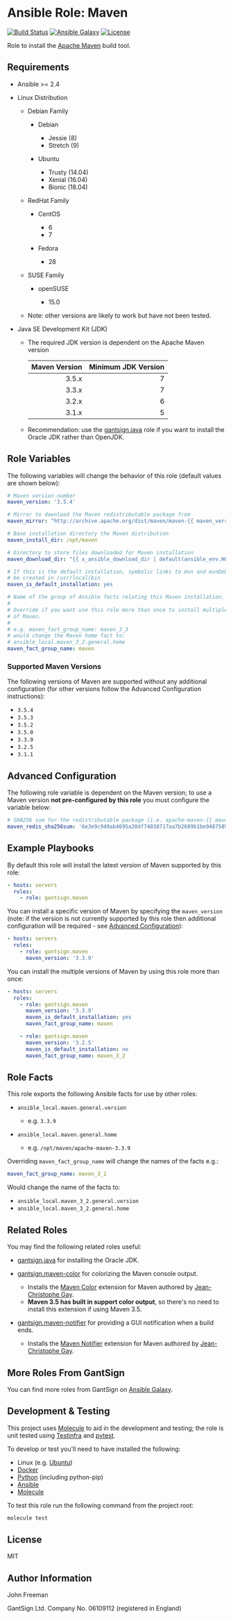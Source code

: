 Ansible Role: Maven
===================

[![Build Status](https://travis-ci.org/gantsign/ansible-role-maven.svg?branch=master)](https://travis-ci.org/gantsign/ansible-role-maven)
[![Ansible Galaxy](https://img.shields.io/badge/ansible--galaxy-gantsign.maven-blue.svg)](https://galaxy.ansible.com/gantsign/maven)
[![License](https://img.shields.io/badge/license-MIT-blue.svg)](https://raw.githubusercontent.com/gantsign/ansible-role-maven/master/LICENSE)

Role to install the [Apache Maven](https://maven.apache.org) build tool.

Requirements
------------

* Ansible >= 2.4

* Linux Distribution

    * Debian Family

        * Debian

            * Jessie (8)
            * Stretch (9)

        * Ubuntu

            * Trusty (14.04)
            * Xenial (16.04)
            * Bionic (18.04)

    * RedHat Family

        * CentOS

            * 6
            * 7

        * Fedora

            * 28

    * SUSE Family

        * openSUSE

            * 15.0

    * Note: other versions are likely to work but have not been tested.

* Java SE Development Kit (JDK)

    * The required JDK version is dependent on the Apache Maven version

        | Maven Version | Minimum JDK Version |
        | ------------: | ------------------: |
        |         3.5.x |                   7 |
        |         3.3.x |                   7 |
        |         3.2.x |                   6 |
        |         3.1.x |                   5 |

    * Recommendation: use the
      [gantsign.java](https://galaxy.ansible.com/gantsign/java) role if you
      want to install the Oracle JDK rather than OpenJDK.

Role Variables
--------------

The following variables will change the behavior of this role (default values
are shown below):

```yaml
# Maven version number
maven_version: '3.5.4'

# Mirror to download the Maven redistributable package from
maven_mirror: "http://archive.apache.org/dist/maven/maven-{{ maven_version|regex_replace('\\..*', '') }}/{{ maven_version }}/binaries"

# Base installation directory the Maven distribution
maven_install_dir: /opt/maven

# Directory to store files downloaded for Maven installation
maven_download_dir: "{{ x_ansible_download_dir | default(ansible_env.HOME + '/.ansible/tmp/downloads') }}"

# If this is the default installation, symbolic links to mvn and mvnDebug will
# be created in /usr/local/bin
maven_is_default_installation: yes

# Name of the group of Ansible facts relating this Maven installation.
#
# Override if you want use this role more than once to install multiple versions
# of Maven.
#
# e.g. maven_fact_group_name: maven_3_3
# would change the Maven home fact to:
# ansible_local.maven_3_2.general.home
maven_fact_group_name: maven
```

### Supported Maven Versions

The following versions of Maven are supported without any additional
configuration (for other versions follow the Advanced Configuration
instructions):

* `3.5.4`
* `3.5.3`
* `3.5.2`
* `3.5.0`
* `3.3.9`
* `3.2.5`
* `3.1.1`

Advanced Configuration
----------------------

The following role variable is dependent on the Maven version; to use a
Maven version **not pre-configured by this role** you must configure the
variable below:

```yaml
# SHA256 sum for the redistributable package (i.e. apache-maven-{{ maven_version }}-bin.tar.gz)
maven_redis_sha256sum: '6e3e9c949ab4695a204f74038717aa7b2689b1be94875899ac1b3fe42800ff82'
```

Example Playbooks
-----------------

By default this role will install the latest version of Maven supported by this
role:

```yaml
- hosts: servers
  roles:
    - role: gantsign.maven
```

You can install a specific version of Maven by specifying the `maven_version`
(note: if the version is not currently supported by this role then additional
configuration will be required - see
[Advanced Configuration](#advanced-configuration)):

```yaml
- hosts: servers
  roles:
    - role: gantsign.maven
      maven_version: '3.3.9'
```

You can install the multiple versions of Maven by using this role more than
once:

```yaml
- hosts: servers
  roles:
    - role: gantsign.maven
      maven_version: '3.3.9'
      maven_is_default_installation: yes
      maven_fact_group_name: maven

    - role: gantsign.maven
      maven_version: '3.2.5'
      maven_is_default_installation: no
      maven_fact_group_name: maven_3_2
```

Role Facts
----------

This role exports the following Ansible facts for use by other roles:

* `ansible_local.maven.general.version`

    * e.g. `3.3.9`

* `ansible_local.maven.general.home`

    * e.g. `/opt/maven/apache-maven-3.3.9`

Overriding `maven_fact_group_name` will change the names of the facts e.g.:

```yaml
maven_fact_group_name: maven_3_2
```

Would change the name of the facts to:

* `ansible_local.maven_3_2.general.version`
* `ansible_local.maven_3_2.general.home`

Related Roles
-------------

You may find the following related roles useful:

* [gantsign.java](https://galaxy.ansible.com/gantsign/java) for installing the
  Oracle JDK.

* [gantsign.maven-color](https://galaxy.ansible.com/gantsign/maven-color) for
  colorizing the Maven console output.

    * Installs the [Maven Color](https://github.com/jcgay/maven-color) extension
      for Maven authored by [Jean-Christophe Gay](https://github.com/jcgay).
    * **Maven 3.5 has built in support color output**, so there's no need to
      install this extension if using Maven 3.5.

* [gantsign.maven-notifier](https://galaxy.ansible.com/gantsign/maven-notifier)
  for providing a GUI notification when a build ends.

    * Installs the [Maven Notifier](https://github.com/jcgay/maven-notifier)
      extension for Maven authored by
      [Jean-Christophe Gay](https://github.com/jcgay).

More Roles From GantSign
------------------------

You can find more roles from GantSign on
[Ansible Galaxy](https://galaxy.ansible.com/gantsign).

Development & Testing
---------------------

This project uses [Molecule](http://molecule.readthedocs.io/) to aid in the
development and testing; the role is unit tested using
[Testinfra](http://testinfra.readthedocs.io/) and
[pytest](http://docs.pytest.org/).

To develop or test you'll need to have installed the following:

* Linux (e.g. [Ubuntu](http://www.ubuntu.com/))
* [Docker](https://www.docker.com/)
* [Python](https://www.python.org/) (including python-pip)
* [Ansible](https://www.ansible.com/)
* [Molecule](http://molecule.readthedocs.io/)

To test this role run the following command from the project root:

```bash
molecule test
```

License
-------

MIT

Author Information
------------------

John Freeman

GantSign Ltd.
Company No. 06109112 (registered in England)
